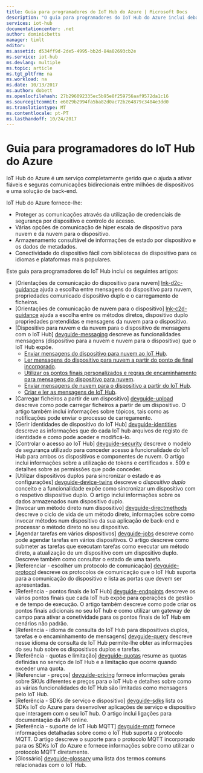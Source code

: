 ```yaml
---
title: Guia para programadores do IoT Hub do Azure | Microsoft Docs
description: "O guia para programadores do IoT Hub do Azure inclui debates de pontos finais, segurança, o registo de identidade, gestão de dispositivos, métodos diretos, dispositivos duplos, carregamentos de ficheiros, tarefas, o idioma de consulta do IoT Hub e mensagens."
services: iot-hub
documentationcenter: .net
author: dominicbetts
manager: timlt
editor: 
ms.assetid: d534ff9d-2de5-4995-bb2d-84a02693cb2e
ms.service: iot-hub
ms.devlang: multiple
ms.topic: article
ms.tgt_pltfrm: na
ms.workload: na
ms.date: 10/13/2017
ms.author: dobett
ms.openlocfilehash: 27b296092335ec5b95e8f259756aaf9572da1c16
ms.sourcegitcommit: e6029b2994fa5ba82d0ac72b264879c3484e3dd0
ms.translationtype: MT
ms.contentlocale: pt-PT
ms.lasthandoff: 10/24/2017
---
```

# <a name="azure-iot-hub-developer-guide"></a>Guia para programadores do IoT Hub do Azure

IoT Hub do Azure é um serviço completamente gerido que o ajuda a ativar fiáveis e seguras comunicações bidirecionais entre milhões de dispositivos e uma solução de back-end.

IoT Hub do Azure fornece-lhe:

* Proteger as comunicações através da utilização de credenciais de segurança por dispositivo e controlo de acesso.
* Várias opções de comunicação de hiper escala de dispositivo para nuvem e da nuvem para o dispositivo.
* Armazenamento consultável de informações de estado por dispositivo e os dados de metadados.
* Conectividade do dispositivo fácil com bibliotecas de dispositivo para os idiomas e plataformas mais populares.

Este guia para programadores do IoT Hub inclui os seguintes artigos:

* [Orientações de comunicação do dispositivo para nuvem] [ lnk-d2c-guidance] ajuda a escolha entre mensagens do dispositivo para nuvem, propriedades comunicado dispositivo duplo e o carregamento de ficheiros.
* [Orientações de comunicação de nuvem para o dispositivo] [ lnk-c2d-guidance] ajuda a escolha entre os métodos diretos, dispositivo duplo propriedades pretendidas e mensagens da nuvem para o dispositivo.
* [Dispositivo para nuvem e da nuvem para o dispositivo de mensagens com o IoT Hub] [ devguide-messaging] descreve as funcionalidades mensagens (dispositivo para a nuvem e nuvem para o dispositivo) que o IoT Hub expõe.
  * [Enviar mensagens do dispositivo para nuvem ao IoT Hub][devguide-messages-d2c].
  * [Ler mensagens do dispositivo para nuvem a partir do ponto de final incorporado][devguide-builtin].
  * [Utilizar os pontos finais personalizados e regras de encaminhamento para mensagens do dispositivo para nuvem][devguide-custom].
  * [Enviar mensagens de nuvem para o dispositivo a partir do IoT Hub][devguide-messages-c2d].
  * [Criar e ler as mensagens de IoT Hub][devguide-format].
* [Carregar ficheiros a partir de um dispositivo] [ devguide-upload] descreve como pode carregar ficheiros a partir de um dispositivo. O artigo também inclui informações sobre tópicos, tais como as notificações pode enviar o processo de carregamento.
* [Gerir identidades de dispositivo do IoT Hub] [ devguide-identities] descreve as informações que do cada IoT hub arquivos de registo de identidade e como pode aceder e modificá-lo.
* [Controlar o acesso ao IoT Hub] [ devguide-security] descreve o modelo de segurança utilizado para conceder acesso à funcionalidade do IoT Hub para ambos os dispositivos e componentes de nuvem. O artigo inclui informações sobre a utilização de tokens e certificados x. 509 e detalhes sobre as permissões que pode conceder.
* [Utilizar dispositivos duplos para sincronizar o estado e as configurações] [ devguide-device-twins] descreve o *dispositivo duplo* conceito e a funcionalidade expõe como sincronizar um dispositivo com o respetivo dispositivo duplo. O artigo inclui informações sobre os dados armazenados num dispositivo duplo.
* [Invocar um método direto num dispositivo] [ devguide-directmethods] descreve o ciclo de vida de um método direto, informações sobre como invocar métodos num dispositivo da sua aplicação de back-end e processar o método direto no seu dispositivo.
* [Agendar tarefas em vários dispositivos] [ devguide-jobs] descreve como pode agendar tarefas em vários dispositivos. O artigo descreve como submeter as tarefas que executam tarefas como executar um método direto, a atualização de um dispositivo com um dispositivo duplo. Descreve também como consultar o estado de uma tarefa.
* [Referenciar - escolher um protocolo de comunicação] [ devguide-protocol] descreve os protocolos de comunicação que o IoT Hub suporta para a comunicação do dispositivo e lista as portas que devem ser apresentadas.
* [Referência - pontos finais de IoT Hub] [ devguide-endpoints] descreve os vários pontos finais que cada IoT hub expõe para operações de gestão e de tempo de execução. O artigo também descreve como pode criar os pontos finais adicionais no seu IoT hub e como utilizar um gateway de campo para ativar a conetividade para os pontos finais de IoT Hub em cenários não padrão.
* [Referência - idioma de consulta do IoT Hub para dispositivos duplos, tarefas e o encaminhamento de mensagens] [ devguide-query] descreve nesse idioma de consulta de IoT Hub permite-lhe obter as informações do seu hub sobre os dispositivos duplos e tarefas.
* [Referência - quotas e limitação] [ devguide-quotas] resume as quotas definidas no serviço de IoT Hub e a limitação que ocorre quando exceder uma quota.
* [Referenciar - preços] [ devguide-pricing] fornece informações gerais sobre SKUs diferentes e preços para o IoT Hub e detalhes sobre como as várias funcionalidades do IoT Hub são limitadas como mensagens pelo IoT Hub.
* [Referência - SDKs de serviço e dispositivo] [ devguide-sdks] lista os SDKs IoT do Azure para desenvolver aplicações de serviço e dispositivo que interagem com o seu IoT hub. O artigo inclui ligações para documentação da API online.
* [Referência - suporte de IoT Hub MQTT] [ devguide-mqtt] fornece informações detalhadas sobre como o IoT Hub suporta o protocolo MQTT. O artigo descreve o suporte para o protocolo MQTT incorporado para os SDKs IoT do Azure e fornece informações sobre como utilizar o protocolo MQTT diretamente.
* [Glossário] [ devguide-glossary] uma lista dos termos comuns relacionadas com o IoT Hub.

[devguide-messaging]: iot-hub-devguide-messaging.md
[devguide-upload]: iot-hub-devguide-file-upload.md
[devguide-identities]: iot-hub-devguide-identity-registry.md
[devguide-security]: iot-hub-devguide-security.md
[devguide-device-twins]: iot-hub-devguide-device-twins.md
[devguide-directmethods]: iot-hub-devguide-direct-methods.md
[devguide-jobs]: iot-hub-devguide-jobs.md
[devguide-endpoints]: iot-hub-devguide-endpoints.md
[devguide-quotas]: iot-hub-devguide-quotas-throttling.md
[devguide-query]: iot-hub-devguide-query-language.md
[devguide-sdks]: iot-hub-devguide-sdks.md
[devguide-mqtt]: iot-hub-mqtt-support.md
[devguide-glossary]: iot-hub-devguide-glossary.md
[devguide-pricing]: iot-hub-devguide-pricing.md
[lnk-c2d-guidance]: iot-hub-devguide-c2d-guidance.md
[lnk-d2c-guidance]: iot-hub-devguide-d2c-guidance.md
[devguide-messages-d2c]: iot-hub-devguide-messages-d2c.md
[devguide-builtin]: iot-hub-devguide-messages-read-builtin.md
[devguide-custom]: iot-hub-devguide-messages-read-custom.md
[devguide-messages-c2d]: iot-hub-devguide-messages-c2d.md
[devguide-format]: iot-hub-devguide-messages-construct.md
[devguide-protocol]: iot-hub-devguide-protocols.md
